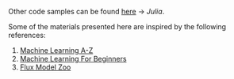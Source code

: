 Other code samples can be found [here](https://www.github.com/a-mhamdi/journey-into-ML) -> _Julia_.

Some of the materials presented here are inspired by the following references:

1. [Machine Learning A-Z](https://www.superdatascience.com/pages/machine-learning)  
1. [Machine Learning For Beginners](https://github.com/microsoft/ML-For-Beginners)  
1. [Flux Model Zoo](https://github.com/FluxML/model-zoo)  

